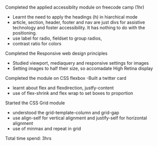 Completed the applied accessiblity module on freecode camp (1hr)
- Learnt the need to apply the headings (h) in hiarchical mode
- article, section, header, footer and nav are just divs for assistive technology and foster accessibility. It has nothing to do with the positioning.
- use label for radio, fieldset to group radios, 
- contrast ratio for colors

Completed the Responsive web design principles
- Studied viewport, mediaquery and responsive settings for images
- Setting images to half their size, so accomadate High Retina display

Completed the module on CSS flexbox -Built a twitter card
- learnt about flex and flexdirection, justfy-content
- use of flex-shrink and flex wrap to set boxes to proportion

Started the CSS Grid module
- understood the grid-template-column and grid-gap
- use align-self for vertical alignment and justify-self for horizontal alignment
- use of minmax and repeat in grid

Total time spend: 3hrs